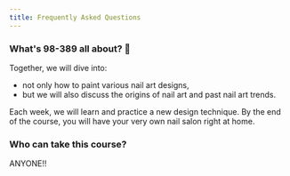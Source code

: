 ```yaml
---
title: Frequently Asked Questions
---
```


### What's 98-389 all about? 💅

Together, we will dive into:
- not only how to paint various nail art designs,
- but we will also discuss the origins of nail art and past nail art trends.

Each week, we will learn and practice a new design technique. By the end of the course, you will have your very own nail salon right at home.

### Who can take this course?

ANYONE!!
